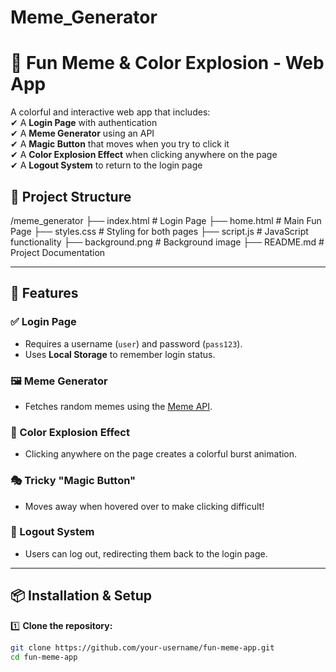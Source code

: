 # Meme_Generator
# 🎨 Fun Meme & Color Explosion - Web App

A colorful and interactive web app that includes:  
✔ A **Login Page** with authentication  
✔ A **Meme Generator** using an API  
✔ A **Magic Button** that moves when you try to click it  
✔ A **Color Explosion Effect** when clicking anywhere on the page  
✔ A **Logout System** to return to the login page  


## 📂 Project Structure  
/meme_generator
  ├── index.html        # Login Page
  ├── home.html         # Main Fun Page
  ├── styles.css        # Styling for both pages
  ├── script.js         # JavaScript functionality
  ├── background.png    # Background image
  ├── README.md         # Project Documentation


---

## 📜 Features  

### ✅ Login Page  
- Requires a username (`user`) and password (`pass123`).  
- Uses **Local Storage** to remember login status.  

### 🖼 Meme Generator  
- Fetches random memes using the [Meme API](https://meme-api.com).  

### 🎨 Color Explosion Effect  
- Clicking anywhere on the page creates a colorful burst animation.  

### 🎭 Tricky "Magic Button"  
- Moves away when hovered over to make clicking difficult!  

### 🔐 Logout System  
- Users can log out, redirecting them back to the login page.  

---

## 📦 Installation & Setup  

1️⃣ **Clone the repository:**  
```sh
git clone https://github.com/your-username/fun-meme-app.git
cd fun-meme-app


